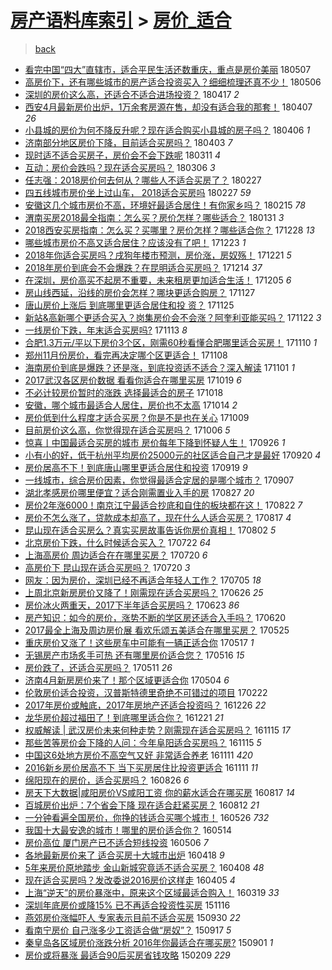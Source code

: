 [房产语料库索引](../../README.md)  > [房价_适合](房价_适合.md)
====
> [back](../README.md)

- [看完中国“四大”直辖市，适合平民生活还数重庆，重点是房价美丽](http://jkwz.applinzi.com/ittc/7100279856187311114.html#%E7%9C%8B%E5%AE%8C%E4%B8%AD%E5%9B%BD%E2%80%9C%E5%9B%9B%E5%A4%A7%E2%80%9D%E7%9B%B4%E8%BE%96%E5%B8%82%EF%BC%8C%E9%80%82%E5%90%88%E5%B9%B3%E6%B0%91%E7%94%9F%E6%B4%BB%E8%BF%98%E6%95%B0%E9%87%8D%E5%BA%86%EF%BC%8C%E9%87%8D%E7%82%B9%E6%98%AF%E6%88%BF%E4%BB%B7%E7%BE%8E%E4%B8%BD) 180507  
- [高房价下，还有哪些城市的房产适合投资买入？细细梳理还真不少！](http://jkwz.applinzi.com/ittc/7100050146480096262.html#%E9%AB%98%E6%88%BF%E4%BB%B7%E4%B8%8B%EF%BC%8C%E8%BF%98%E6%9C%89%E5%93%AA%E4%BA%9B%E5%9F%8E%E5%B8%82%E7%9A%84%E6%88%BF%E4%BA%A7%E9%80%82%E5%90%88%E6%8A%95%E8%B5%84%E4%B9%B0%E5%85%A5%EF%BC%9F%E7%BB%86%E7%BB%86%E6%A2%B3%E7%90%86%E8%BF%98%E7%9C%9F%E4%B8%8D%E5%B0%91%EF%BC%81) 180506  
- [深圳的房价这么高，还适合不适合进场投资？](http://jkwz.applinzi.com/ittc/7093041565314581521.html#%E6%B7%B1%E5%9C%B3%E7%9A%84%E6%88%BF%E4%BB%B7%E8%BF%99%E4%B9%88%E9%AB%98%EF%BC%8C%E8%BF%98%E9%80%82%E5%90%88%E4%B8%8D%E9%80%82%E5%90%88%E8%BF%9B%E5%9C%BA%E6%8A%95%E8%B5%84%EF%BC%9F) 180417 *2* 
- [西安4月最新房价出炉，1万余套房源在售，却没有适合我的那套！](http://jkwz.applinzi.com/ittc/7089053808133145617.html#%E8%A5%BF%E5%AE%894%E6%9C%88%E6%9C%80%E6%96%B0%E6%88%BF%E4%BB%B7%E5%87%BA%E7%82%89%EF%BC%8C1%E4%B8%87%E4%BD%99%E5%A5%97%E6%88%BF%E6%BA%90%E5%9C%A8%E5%94%AE%EF%BC%8C%E5%8D%B4%E6%B2%A1%E6%9C%89%E9%80%82%E5%90%88%E6%88%91%E7%9A%84%E9%82%A3%E5%A5%97%EF%BC%81) 180407 *26* 
- [小县城的房价为何不降反升呢？现在适合购买小县城的房子吗？](http://jkwz.applinzi.com/ittc/7088920747529733137.html#%E5%B0%8F%E5%8E%BF%E5%9F%8E%E7%9A%84%E6%88%BF%E4%BB%B7%E4%B8%BA%E4%BD%95%E4%B8%8D%E9%99%8D%E5%8F%8D%E5%8D%87%E5%91%A2%EF%BC%9F%E7%8E%B0%E5%9C%A8%E9%80%82%E5%90%88%E8%B4%AD%E4%B9%B0%E5%B0%8F%E5%8E%BF%E5%9F%8E%E7%9A%84%E6%88%BF%E5%AD%90%E5%90%97%EF%BC%9F) 180406 *1* 
- [济南部分地区房价下降，目前适合买房吗？](http://jkwz.applinzi.com/ittc/7087835078426379270.html#%E6%B5%8E%E5%8D%97%E9%83%A8%E5%88%86%E5%9C%B0%E5%8C%BA%E6%88%BF%E4%BB%B7%E4%B8%8B%E9%99%8D%EF%BC%8C%E7%9B%AE%E5%89%8D%E9%80%82%E5%90%88%E4%B9%B0%E6%88%BF%E5%90%97%EF%BC%9F) 180403 *7* 
- [现时适不适合买房子，房价会不会下跌呢](http://jkwz.applinzi.com/ittc/7078569172546356241.html#%E7%8E%B0%E6%97%B6%E9%80%82%E4%B8%8D%E9%80%82%E5%90%88%E4%B9%B0%E6%88%BF%E5%AD%90%EF%BC%8C%E6%88%BF%E4%BB%B7%E4%BC%9A%E4%B8%8D%E4%BC%9A%E4%B8%8B%E8%B7%8C%E5%91%A2) 180311 *4* 
- [互动：房价会跌吗？现在适合买房吗？](http://jkwz.applinzi.com/ittc/7077339486436721671.html#%E4%BA%92%E5%8A%A8%EF%BC%9A%E6%88%BF%E4%BB%B7%E4%BC%9A%E8%B7%8C%E5%90%97%EF%BC%9F%E7%8E%B0%E5%9C%A8%E9%80%82%E5%90%88%E4%B9%B0%E6%88%BF%E5%90%97%EF%BC%9F) 180306 *3* 
- [任志强：2018房价何去何从？哪些人不适合买房了？](http://jkwz.applinzi.com/ittc/7074793104924476427.html#%E4%BB%BB%E5%BF%97%E5%BC%BA%EF%BC%9A2018%E6%88%BF%E4%BB%B7%E4%BD%95%E5%8E%BB%E4%BD%95%E4%BB%8E%EF%BC%9F%E5%93%AA%E4%BA%9B%E4%BA%BA%E4%B8%8D%E9%80%82%E5%90%88%E4%B9%B0%E6%88%BF%E4%BA%86%EF%BC%9F) 180227  
- [四五线城市房价坐上过山车， 2018适合买房吗](http://jkwz.applinzi.com/ittc/7074775741487383568.html#%E5%9B%9B%E4%BA%94%E7%BA%BF%E5%9F%8E%E5%B8%82%E6%88%BF%E4%BB%B7%E5%9D%90%E4%B8%8A%E8%BF%87%E5%B1%B1%E8%BD%A6%EF%BC%8C+2018%E9%80%82%E5%90%88%E4%B9%B0%E6%88%BF%E5%90%97) 180227 *59* 
- [安徽这几个城市房价不高，环境好最适合居住！有你家乡吗？](http://jkwz.applinzi.com/ittc/7070295046287262736.html#%E5%AE%89%E5%BE%BD%E8%BF%99%E5%87%A0%E4%B8%AA%E5%9F%8E%E5%B8%82%E6%88%BF%E4%BB%B7%E4%B8%8D%E9%AB%98%EF%BC%8C%E7%8E%AF%E5%A2%83%E5%A5%BD%E6%9C%80%E9%80%82%E5%90%88%E5%B1%85%E4%BD%8F%EF%BC%81%E6%9C%89%E4%BD%A0%E5%AE%B6%E4%B9%A1%E5%90%97%EF%BC%9F) 180215 *78* 
- [渭南买房2018最全指南：怎么买？房价怎样？哪些适合？](http://jkwz.applinzi.com/ittc/7064789270877701130.html#%E6%B8%AD%E5%8D%97%E4%B9%B0%E6%88%BF2018%E6%9C%80%E5%85%A8%E6%8C%87%E5%8D%97%EF%BC%9A%E6%80%8E%E4%B9%88%E4%B9%B0%EF%BC%9F%E6%88%BF%E4%BB%B7%E6%80%8E%E6%A0%B7%EF%BC%9F%E5%93%AA%E4%BA%9B%E9%80%82%E5%90%88%EF%BC%9F) 180131 *3* 
- [2018西安买房指南：怎么买？买哪里？房价怎样？哪些适合你？](http://jkwz.applinzi.com/ittc/7052210286453343248.html#2018%E8%A5%BF%E5%AE%89%E4%B9%B0%E6%88%BF%E6%8C%87%E5%8D%97%EF%BC%9A%E6%80%8E%E4%B9%88%E4%B9%B0%EF%BC%9F%E4%B9%B0%E5%93%AA%E9%87%8C%EF%BC%9F%E6%88%BF%E4%BB%B7%E6%80%8E%E6%A0%B7%EF%BC%9F%E5%93%AA%E4%BA%9B%E9%80%82%E5%90%88%E4%BD%A0%EF%BC%9F) 171228 *13* 
- [哪些城市房价不高又适合居住？应该没有了吧！](http://jkwz.applinzi.com/ittc/7050317257559770129.html#%E5%93%AA%E4%BA%9B%E5%9F%8E%E5%B8%82%E6%88%BF%E4%BB%B7%E4%B8%8D%E9%AB%98%E5%8F%88%E9%80%82%E5%90%88%E5%B1%85%E4%BD%8F%EF%BC%9F%E5%BA%94%E8%AF%A5%E6%B2%A1%E6%9C%89%E4%BA%86%E5%90%A7%EF%BC%81) 171223 *1* 
- [2018年你适合买房吗？戌狗年楼市预测，房价涨，房奴殇！](http://jkwz.applinzi.com/ittc/7049551036258190352.html#2018%E5%B9%B4%E4%BD%A0%E9%80%82%E5%90%88%E4%B9%B0%E6%88%BF%E5%90%97%EF%BC%9F%E6%88%8C%E7%8B%97%E5%B9%B4%E6%A5%BC%E5%B8%82%E9%A2%84%E6%B5%8B%EF%BC%8C%E6%88%BF%E4%BB%B7%E6%B6%A8%EF%BC%8C%E6%88%BF%E5%A5%B4%E6%AE%87%EF%BC%81) 171221 *5* 
- [2018年房价到底会不会爆跌？在昆明适合买房吗？](http://jkwz.applinzi.com/ittc/7046900086502589456.html#2018%E5%B9%B4%E6%88%BF%E4%BB%B7%E5%88%B0%E5%BA%95%E4%BC%9A%E4%B8%8D%E4%BC%9A%E7%88%86%E8%B7%8C%EF%BC%9F%E5%9C%A8%E6%98%86%E6%98%8E%E9%80%82%E5%90%88%E4%B9%B0%E6%88%BF%E5%90%97%EF%BC%9F) 171214 *37* 
- [在深圳，房价高买不起房不重要，未来租房更加适合生活！](http://jkwz.applinzi.com/ittc/7043549758583473169.html#%E5%9C%A8%E6%B7%B1%E5%9C%B3%EF%BC%8C%E6%88%BF%E4%BB%B7%E9%AB%98%E4%B9%B0%E4%B8%8D%E8%B5%B7%E6%88%BF%E4%B8%8D%E9%87%8D%E8%A6%81%EF%BC%8C%E6%9C%AA%E6%9D%A5%E7%A7%9F%E6%88%BF%E6%9B%B4%E5%8A%A0%E9%80%82%E5%90%88%E7%94%9F%E6%B4%BB%EF%BC%81) 171205 *6* 
- [房山线西延，沿线的房价会怎样？哪块更适合购房？](http://jkwz.applinzi.com/ittc/7040577100577244176.html#%E6%88%BF%E5%B1%B1%E7%BA%BF%E8%A5%BF%E5%BB%B6%EF%BC%8C%E6%B2%BF%E7%BA%BF%E7%9A%84%E6%88%BF%E4%BB%B7%E4%BC%9A%E6%80%8E%E6%A0%B7%EF%BC%9F%E5%93%AA%E5%9D%97%E6%9B%B4%E9%80%82%E5%90%88%E8%B4%AD%E6%88%BF%EF%BC%9F) 171127  
- [唐山房价上涨后 到底哪里更适合居住和投 资？](http://jkwz.applinzi.com/ittc/7039896290748531728.html#%E5%94%90%E5%B1%B1%E6%88%BF%E4%BB%B7%E4%B8%8A%E6%B6%A8%E5%90%8E+%E5%88%B0%E5%BA%95%E5%93%AA%E9%87%8C%E6%9B%B4%E9%80%82%E5%90%88%E5%B1%85%E4%BD%8F%E5%92%8C%E6%8A%95+%E8%B5%84%EF%BC%9F) 171125  
- [新站&amp;高新哪个更适合买入？岗集房价会不会涨？阿奎利亚能买吗？](http://jkwz.applinzi.com/ittc/7038883047250854929.html#%E6%96%B0%E7%AB%99%26amp%3B%E9%AB%98%E6%96%B0%E5%93%AA%E4%B8%AA%E6%9B%B4%E9%80%82%E5%90%88%E4%B9%B0%E5%85%A5%EF%BC%9F%E5%B2%97%E9%9B%86%E6%88%BF%E4%BB%B7%E4%BC%9A%E4%B8%8D%E4%BC%9A%E6%B6%A8%EF%BC%9F%E9%98%BF%E5%A5%8E%E5%88%A9%E4%BA%9A%E8%83%BD%E4%B9%B0%E5%90%97%EF%BC%9F) 171122 *3* 
- [一线房价下跌，年末适合买房吗?](http://jkwz.applinzi.com/ittc/7035395576424825873.html#%E4%B8%80%E7%BA%BF%E6%88%BF%E4%BB%B7%E4%B8%8B%E8%B7%8C%EF%BC%8C%E5%B9%B4%E6%9C%AB%E9%80%82%E5%90%88%E4%B9%B0%E6%88%BF%E5%90%97%3F) 171113 *8* 
- [合肥1.3万元/平以下房价3个区，刚需60秒看懂合肥哪里适合买房！](http://jkwz.applinzi.com/ittc/7034318151708312593.html#%E5%90%88%E8%82%A51.3%E4%B8%87%E5%85%83%2F%E5%B9%B3%E4%BB%A5%E4%B8%8B%E6%88%BF%E4%BB%B73%E4%B8%AA%E5%8C%BA%EF%BC%8C%E5%88%9A%E9%9C%8060%E7%A7%92%E7%9C%8B%E6%87%82%E5%90%88%E8%82%A5%E5%93%AA%E9%87%8C%E9%80%82%E5%90%88%E4%B9%B0%E6%88%BF%EF%BC%81) 171110 *1* 
- [郑州11月份房价，看完再决定哪个区更适合！](http://jkwz.applinzi.com/ittc/7033534758846465040.html#%E9%83%91%E5%B7%9E11%E6%9C%88%E4%BB%BD%E6%88%BF%E4%BB%B7%EF%BC%8C%E7%9C%8B%E5%AE%8C%E5%86%8D%E5%86%B3%E5%AE%9A%E5%93%AA%E4%B8%AA%E5%8C%BA%E6%9B%B4%E9%80%82%E5%90%88%EF%BC%81) 171108  
- [海南房价到底是爆跌？还是涨，到底投资适不适合？深入解读](http://jkwz.applinzi.com/ittc/7031036162381186065.html#%E6%B5%B7%E5%8D%97%E6%88%BF%E4%BB%B7%E5%88%B0%E5%BA%95%E6%98%AF%E7%88%86%E8%B7%8C%EF%BC%9F%E8%BF%98%E6%98%AF%E6%B6%A8%EF%BC%8C%E5%88%B0%E5%BA%95%E6%8A%95%E8%B5%84%E9%80%82%E4%B8%8D%E9%80%82%E5%90%88%EF%BC%9F%E6%B7%B1%E5%85%A5%E8%A7%A3%E8%AF%BB) 171101 *1* 
- [2017武汉各区房价数据 看看你适合在哪里买房](http://jkwz.applinzi.com/ittc/7026261309887349777.html#2017%E6%AD%A6%E6%B1%89%E5%90%84%E5%8C%BA%E6%88%BF%E4%BB%B7%E6%95%B0%E6%8D%AE+%E7%9C%8B%E7%9C%8B%E4%BD%A0%E9%80%82%E5%90%88%E5%9C%A8%E5%93%AA%E9%87%8C%E4%B9%B0%E6%88%BF) 171019 *6* 
- [不必计较房价暂时的涨跌 选择最适合的房子](http://jkwz.applinzi.com/ittc/7025745782194570256.html#%E4%B8%8D%E5%BF%85%E8%AE%A1%E8%BE%83%E6%88%BF%E4%BB%B7%E6%9A%82%E6%97%B6%E7%9A%84%E6%B6%A8%E8%B7%8C+%E9%80%89%E6%8B%A9%E6%9C%80%E9%80%82%E5%90%88%E7%9A%84%E6%88%BF%E5%AD%90) 171018  
- [安徽，哪个城市最适合人居住，房价也不太高](http://jkwz.applinzi.com/ittc/7023477054807475217.html#%E5%AE%89%E5%BE%BD%EF%BC%8C%E5%93%AA%E4%B8%AA%E5%9F%8E%E5%B8%82%E6%9C%80%E9%80%82%E5%90%88%E4%BA%BA%E5%B1%85%E4%BD%8F%EF%BC%8C%E6%88%BF%E4%BB%B7%E4%B9%9F%E4%B8%8D%E5%A4%AA%E9%AB%98) 171014 *2* 
- [房价低到什么程度才适合买房？你是不是也在关心](http://jkwz.applinzi.com/ittc/7022443696262480913.html#%E6%88%BF%E4%BB%B7%E4%BD%8E%E5%88%B0%E4%BB%80%E4%B9%88%E7%A8%8B%E5%BA%A6%E6%89%8D%E9%80%82%E5%90%88%E4%B9%B0%E6%88%BF%EF%BC%9F%E4%BD%A0%E6%98%AF%E4%B8%8D%E6%98%AF%E4%B9%9F%E5%9C%A8%E5%85%B3%E5%BF%83) 171009  
- [目前房价这么高，你觉得现在适合买房吗？](http://jkwz.applinzi.com/ittc/7021108706849326097.html#%E7%9B%AE%E5%89%8D%E6%88%BF%E4%BB%B7%E8%BF%99%E4%B9%88%E9%AB%98%EF%BC%8C%E4%BD%A0%E8%A7%89%E5%BE%97%E7%8E%B0%E5%9C%A8%E9%80%82%E5%90%88%E4%B9%B0%E6%88%BF%E5%90%97%EF%BC%9F) 171006 *5* 
- [惊喜丨中国最适合买房的城市 房价每年下降到怀疑人生！](http://jkwz.applinzi.com/ittc/7017609571064087569.html#%E6%83%8A%E5%96%9C%E4%B8%A8%E4%B8%AD%E5%9B%BD%E6%9C%80%E9%80%82%E5%90%88%E4%B9%B0%E6%88%BF%E7%9A%84%E5%9F%8E%E5%B8%82+%E6%88%BF%E4%BB%B7%E6%AF%8F%E5%B9%B4%E4%B8%8B%E9%99%8D%E5%88%B0%E6%80%80%E7%96%91%E4%BA%BA%E7%94%9F%EF%BC%81) 170926 *1* 
- [小有小的好，低于杭州平均房价25000元的社区适合自己才是最好](http://jkwz.applinzi.com/ittc/7015294275720578065.html#%E5%B0%8F%E6%9C%89%E5%B0%8F%E7%9A%84%E5%A5%BD%EF%BC%8C%E4%BD%8E%E4%BA%8E%E6%9D%AD%E5%B7%9E%E5%B9%B3%E5%9D%87%E6%88%BF%E4%BB%B725000%E5%85%83%E7%9A%84%E7%A4%BE%E5%8C%BA%E9%80%82%E5%90%88%E8%87%AA%E5%B7%B1%E6%89%8D%E6%98%AF%E6%9C%80%E5%A5%BD) 170920 *4* 
- [房价居高不下！到底唐山哪里更适合居住和投资](http://jkwz.applinzi.com/ittc/7014977267858670608.html#%E6%88%BF%E4%BB%B7%E5%B1%85%E9%AB%98%E4%B8%8D%E4%B8%8B%EF%BC%81%E5%88%B0%E5%BA%95%E5%94%90%E5%B1%B1%E5%93%AA%E9%87%8C%E6%9B%B4%E9%80%82%E5%90%88%E5%B1%85%E4%BD%8F%E5%92%8C%E6%8A%95%E8%B5%84) 170919 *9* 
- [一线城市，综合房价因素，你觉得最适合定居的是哪个城市？](http://jkwz.applinzi.com/ittc/7010521748192363536.html#%E4%B8%80%E7%BA%BF%E5%9F%8E%E5%B8%82%EF%BC%8C%E7%BB%BC%E5%90%88%E6%88%BF%E4%BB%B7%E5%9B%A0%E7%B4%A0%EF%BC%8C%E4%BD%A0%E8%A7%89%E5%BE%97%E6%9C%80%E9%80%82%E5%90%88%E5%AE%9A%E5%B1%85%E7%9A%84%E6%98%AF%E5%93%AA%E4%B8%AA%E5%9F%8E%E5%B8%82%EF%BC%9F) 170907  
- [湖北孝感房价哪里便宜？适合刚需置业入手的房](http://jkwz.applinzi.com/ittc/7006556489131754512.html#%E6%B9%96%E5%8C%97%E5%AD%9D%E6%84%9F%E6%88%BF%E4%BB%B7%E5%93%AA%E9%87%8C%E4%BE%BF%E5%AE%9C%EF%BC%9F%E9%80%82%E5%90%88%E5%88%9A%E9%9C%80%E7%BD%AE%E4%B8%9A%E5%85%A5%E6%89%8B%E7%9A%84%E6%88%BF) 170827 *20* 
- [房价2年涨6000！南京江宁最适合抄底和自住的板块都在这！](http://jkwz.applinzi.com/ittc/7004659043694806033.html#%E6%88%BF%E4%BB%B72%E5%B9%B4%E6%B6%A86000%EF%BC%81%E5%8D%97%E4%BA%AC%E6%B1%9F%E5%AE%81%E6%9C%80%E9%80%82%E5%90%88%E6%8A%84%E5%BA%95%E5%92%8C%E8%87%AA%E4%BD%8F%E7%9A%84%E6%9D%BF%E5%9D%97%E9%83%BD%E5%9C%A8%E8%BF%99%EF%BC%81) 170822 *7* 
- [房价不怎么涨了，贷款成本却高了，现在什么人适合买房？](http://jkwz.applinzi.com/ittc/7002788537366479889.html#%E6%88%BF%E4%BB%B7%E4%B8%8D%E6%80%8E%E4%B9%88%E6%B6%A8%E4%BA%86%EF%BC%8C%E8%B4%B7%E6%AC%BE%E6%88%90%E6%9C%AC%E5%8D%B4%E9%AB%98%E4%BA%86%EF%BC%8C%E7%8E%B0%E5%9C%A8%E4%BB%80%E4%B9%88%E4%BA%BA%E9%80%82%E5%90%88%E4%B9%B0%E6%88%BF%EF%BC%9F) 170817 *4* 
- [昆山现在适合买房么？真实买房故事告诉你房价真相！](http://jkwz.applinzi.com/ittc/6997246706142675985.html#%E6%98%86%E5%B1%B1%E7%8E%B0%E5%9C%A8%E9%80%82%E5%90%88%E4%B9%B0%E6%88%BF%E4%B9%88%EF%BC%9F%E7%9C%9F%E5%AE%9E%E4%B9%B0%E6%88%BF%E6%95%85%E4%BA%8B%E5%91%8A%E8%AF%89%E4%BD%A0%E6%88%BF%E4%BB%B7%E7%9C%9F%E7%9B%B8%EF%BC%81) 170802 *5* 
- [北京房价下跌，什么时候适合买入？](http://jkwz.applinzi.com/ittc/6993125808850600976.html#%E5%8C%97%E4%BA%AC%E6%88%BF%E4%BB%B7%E4%B8%8B%E8%B7%8C%EF%BC%8C%E4%BB%80%E4%B9%88%E6%97%B6%E5%80%99%E9%80%82%E5%90%88%E4%B9%B0%E5%85%A5%EF%BC%9F) 170722 *64* 
- [上海高房价 周边适合在在哪里买房？](http://jkwz.applinzi.com/ittc/6992388991507498000.html#%E4%B8%8A%E6%B5%B7%E9%AB%98%E6%88%BF%E4%BB%B7+%E5%91%A8%E8%BE%B9%E9%80%82%E5%90%88%E5%9C%A8%E5%9C%A8%E5%93%AA%E9%87%8C%E4%B9%B0%E6%88%BF%EF%BC%9F) 170720 *6* 
- [高房价下 昆山现在适合买房吗？](http://jkwz.applinzi.com/ittc/6992272552117142545.html#%E9%AB%98%E6%88%BF%E4%BB%B7%E4%B8%8B+%E6%98%86%E5%B1%B1%E7%8E%B0%E5%9C%A8%E9%80%82%E5%90%88%E4%B9%B0%E6%88%BF%E5%90%97%EF%BC%9F) 170720 *3* 
- [网友：因为房价，深圳已经不再适合年轻人工作？](http://jkwz.applinzi.com/ittc/6986844331615716356.html#%E7%BD%91%E5%8F%8B%EF%BC%9A%E5%9B%A0%E4%B8%BA%E6%88%BF%E4%BB%B7%EF%BC%8C%E6%B7%B1%E5%9C%B3%E5%B7%B2%E7%BB%8F%E4%B8%8D%E5%86%8D%E9%80%82%E5%90%88%E5%B9%B4%E8%BD%BB%E4%BA%BA%E5%B7%A5%E4%BD%9C%EF%BC%9F) 170705 *18* 
- [上周北京新房房价又降了！刚需现在适合买房吗？](http://jkwz.applinzi.com/ittc/6983589102447232004.html#%E4%B8%8A%E5%91%A8%E5%8C%97%E4%BA%AC%E6%96%B0%E6%88%BF%E6%88%BF%E4%BB%B7%E5%8F%88%E9%99%8D%E4%BA%86%EF%BC%81%E5%88%9A%E9%9C%80%E7%8E%B0%E5%9C%A8%E9%80%82%E5%90%88%E4%B9%B0%E6%88%BF%E5%90%97%EF%BC%9F) 170626 *25* 
- [房价冰火两重天，2017下半年适合买房吗？](http://jkwz.applinzi.com/ittc/6982294650080461828.html#%E6%88%BF%E4%BB%B7%E5%86%B0%E7%81%AB%E4%B8%A4%E9%87%8D%E5%A4%A9%EF%BC%8C2017%E4%B8%8B%E5%8D%8A%E5%B9%B4%E9%80%82%E5%90%88%E4%B9%B0%E6%88%BF%E5%90%97%EF%BC%9F) 170623 *86* 
- [房产知识：如今的房价，涨势不断的学区房还适合入手吗？](http://jkwz.applinzi.com/ittc/6981197628841657348.html#%E6%88%BF%E4%BA%A7%E7%9F%A5%E8%AF%86%EF%BC%9A%E5%A6%82%E4%BB%8A%E7%9A%84%E6%88%BF%E4%BB%B7%EF%BC%8C%E6%B6%A8%E5%8A%BF%E4%B8%8D%E6%96%AD%E7%9A%84%E5%AD%A6%E5%8C%BA%E6%88%BF%E8%BF%98%E9%80%82%E5%90%88%E5%85%A5%E6%89%8B%E5%90%97%EF%BC%9F) 170620  
- [2017最全上海及周边房价展 看欢乐颂五美适合在哪里买房？](http://jkwz.applinzi.com/ittc/6971565655026304004.html#2017%E6%9C%80%E5%85%A8%E4%B8%8A%E6%B5%B7%E5%8F%8A%E5%91%A8%E8%BE%B9%E6%88%BF%E4%BB%B7%E5%B1%95+%E7%9C%8B%E6%AC%A2%E4%B9%90%E9%A2%82%E4%BA%94%E7%BE%8E%E9%80%82%E5%90%88%E5%9C%A8%E5%93%AA%E9%87%8C%E4%B9%B0%E6%88%BF%EF%BC%9F) 170525  
- [重庆房价又涨了！这些房车中可能有一辆正适合你](http://jkwz.applinzi.com/ittc/6968619562063889412.html#%E9%87%8D%E5%BA%86%E6%88%BF%E4%BB%B7%E5%8F%88%E6%B6%A8%E4%BA%86%EF%BC%81%E8%BF%99%E4%BA%9B%E6%88%BF%E8%BD%A6%E4%B8%AD%E5%8F%AF%E8%83%BD%E6%9C%89%E4%B8%80%E8%BE%86%E6%AD%A3%E9%80%82%E5%90%88%E4%BD%A0) 170517 *1* 
- [无锡房产市场炙手可热 还有哪里房价适合您？](http://jkwz.applinzi.com/ittc/6968203948631524356.html#%E6%97%A0%E9%94%A1%E6%88%BF%E4%BA%A7%E5%B8%82%E5%9C%BA%E7%82%99%E6%89%8B%E5%8F%AF%E7%83%AD+%E8%BF%98%E6%9C%89%E5%93%AA%E9%87%8C%E6%88%BF%E4%BB%B7%E9%80%82%E5%90%88%E6%82%A8%EF%BC%9F) 170516 *15* 
- [房价跌了，还适合买房吗？](http://jkwz.applinzi.com/ittc/6966332955818460165.html#%E6%88%BF%E4%BB%B7%E8%B7%8C%E4%BA%86%EF%BC%8C%E8%BF%98%E9%80%82%E5%90%88%E4%B9%B0%E6%88%BF%E5%90%97%EF%BC%9F) 170511 *26* 
- [济南4月新房房价来了！那个区域更适合你](http://jkwz.applinzi.com/ittc/6963834292978320388.html#%E6%B5%8E%E5%8D%974%E6%9C%88%E6%96%B0%E6%88%BF%E6%88%BF%E4%BB%B7%E6%9D%A5%E4%BA%86%EF%BC%81%E9%82%A3%E4%B8%AA%E5%8C%BA%E5%9F%9F%E6%9B%B4%E9%80%82%E5%90%88%E4%BD%A0) 170504 *6* 
- [伦敦房价适合投资，汉普斯特德里奇绝不可错过的项目](http://jkwz.applinzi.com/ittc/6937524519031014405.html#%E4%BC%A6%E6%95%A6%E6%88%BF%E4%BB%B7%E9%80%82%E5%90%88%E6%8A%95%E8%B5%84%EF%BC%8C%E6%B1%89%E6%99%AE%E6%96%AF%E7%89%B9%E5%BE%B7%E9%87%8C%E5%A5%87%E7%BB%9D%E4%B8%8D%E5%8F%AF%E9%94%99%E8%BF%87%E7%9A%84%E9%A1%B9%E7%9B%AE) 170222  
- [2017年房价或触底，2017年房地产还适合投资吗？](http://jkwz.applinzi.com/ittc/6916013414773425156.html#2017%E5%B9%B4%E6%88%BF%E4%BB%B7%E6%88%96%E8%A7%A6%E5%BA%95%EF%BC%8C2017%E5%B9%B4%E6%88%BF%E5%9C%B0%E4%BA%A7%E8%BF%98%E9%80%82%E5%90%88%E6%8A%95%E8%B5%84%E5%90%97%EF%BC%9F) 161226 *22* 
- [龙华房价超过福田了！到底哪里适合你？](http://jkwz.applinzi.com/ittc/6914150653537813508.html#%E9%BE%99%E5%8D%8E%E6%88%BF%E4%BB%B7%E8%B6%85%E8%BF%87%E7%A6%8F%E7%94%B0%E4%BA%86%EF%BC%81%E5%88%B0%E5%BA%95%E5%93%AA%E9%87%8C%E9%80%82%E5%90%88%E4%BD%A0%EF%BC%9F) 161221 *21* 
- [权威解读 | 武汉房价未来何种走势？刚需现在适合买房吗？](http://jkwz.applinzi.com/ittc/6900824229695456260.html#%E6%9D%83%E5%A8%81%E8%A7%A3%E8%AF%BB+%7C+%E6%AD%A6%E6%B1%89%E6%88%BF%E4%BB%B7%E6%9C%AA%E6%9D%A5%E4%BD%95%E7%A7%8D%E8%B5%B0%E5%8A%BF%EF%BC%9F%E5%88%9A%E9%9C%80%E7%8E%B0%E5%9C%A8%E9%80%82%E5%90%88%E4%B9%B0%E6%88%BF%E5%90%97%EF%BC%9F) 161115 *17* 
- [那些苦等房价会下降的人问：今年阜阳适合买房吗？](http://jkwz.applinzi.com/ittc/6900779585695646725.html#%E9%82%A3%E4%BA%9B%E8%8B%A6%E7%AD%89%E6%88%BF%E4%BB%B7%E4%BC%9A%E4%B8%8B%E9%99%8D%E7%9A%84%E4%BA%BA%E9%97%AE%EF%BC%9A%E4%BB%8A%E5%B9%B4%E9%98%9C%E9%98%B3%E9%80%82%E5%90%88%E4%B9%B0%E6%88%BF%E5%90%97%EF%BC%9F) 161115 *5* 
- [中国这6处地方房价不高空气又好 非常适合养老](http://jkwz.applinzi.com/ittc/6899297477772968965.html#%E4%B8%AD%E5%9B%BD%E8%BF%996%E5%A4%84%E5%9C%B0%E6%96%B9%E6%88%BF%E4%BB%B7%E4%B8%8D%E9%AB%98%E7%A9%BA%E6%B0%94%E5%8F%88%E5%A5%BD+%E9%9D%9E%E5%B8%B8%E9%80%82%E5%90%88%E5%85%BB%E8%80%81) 161111 *420* 
- [2016新乡房价居高不下 当下买房居住比投资更适合](http://jkwz.applinzi.com/ittc/6899251138800387076.html#2016%E6%96%B0%E4%B9%A1%E6%88%BF%E4%BB%B7%E5%B1%85%E9%AB%98%E4%B8%8D%E4%B8%8B+%E5%BD%93%E4%B8%8B%E4%B9%B0%E6%88%BF%E5%B1%85%E4%BD%8F%E6%AF%94%E6%8A%95%E8%B5%84%E6%9B%B4%E9%80%82%E5%90%88) 161111 *11* 
- [绵阳现在的房价，适合买房吗？](http://jkwz.applinzi.com/ittc/6870589766105564165.html#%E7%BB%B5%E9%98%B3%E7%8E%B0%E5%9C%A8%E7%9A%84%E6%88%BF%E4%BB%B7%EF%BC%8C%E9%80%82%E5%90%88%E4%B9%B0%E6%88%BF%E5%90%97%EF%BC%9F) 160826 *6* 
- [房天下大数据|咸阳房价VS咸阳工资 你的薪水适合在哪买房](http://jkwz.applinzi.com/ittc/6867333299164414980.html#%E6%88%BF%E5%A4%A9%E4%B8%8B%E5%A4%A7%E6%95%B0%E6%8D%AE%7C%E5%92%B8%E9%98%B3%E6%88%BF%E4%BB%B7VS%E5%92%B8%E9%98%B3%E5%B7%A5%E8%B5%84+%E4%BD%A0%E7%9A%84%E8%96%AA%E6%B0%B4%E9%80%82%E5%90%88%E5%9C%A8%E5%93%AA%E4%B9%B0%E6%88%BF) 160817 *14* 
- [百城房价出炉：7个省会下降 现在适合赶紧买房？](http://jkwz.applinzi.com/ittc/6865452308892222468.html#%E7%99%BE%E5%9F%8E%E6%88%BF%E4%BB%B7%E5%87%BA%E7%82%89%EF%BC%9A7%E4%B8%AA%E7%9C%81%E4%BC%9A%E4%B8%8B%E9%99%8D+%E7%8E%B0%E5%9C%A8%E9%80%82%E5%90%88%E8%B5%B6%E7%B4%A7%E4%B9%B0%E6%88%BF%EF%BC%9F) 160812 *21* 
- [一分钟看遍全国房价，你挣的钱适合买哪个城市！](http://jkwz.applinzi.com/ittc/6836444505947243524.html#%E4%B8%80%E5%88%86%E9%92%9F%E7%9C%8B%E9%81%8D%E5%85%A8%E5%9B%BD%E6%88%BF%E4%BB%B7%EF%BC%8C%E4%BD%A0%E6%8C%A3%E7%9A%84%E9%92%B1%E9%80%82%E5%90%88%E4%B9%B0%E5%93%AA%E4%B8%AA%E5%9F%8E%E5%B8%82%EF%BC%81) 160526 *732* 
- [我国十大最安逸的城市！哪里的房价适合你？](http://jkwz.applinzi.com/ittc/6831716680824521732.html#%E6%88%91%E5%9B%BD%E5%8D%81%E5%A4%A7%E6%9C%80%E5%AE%89%E9%80%B8%E7%9A%84%E5%9F%8E%E5%B8%82%EF%BC%81%E5%93%AA%E9%87%8C%E7%9A%84%E6%88%BF%E4%BB%B7%E9%80%82%E5%90%88%E4%BD%A0%EF%BC%9F) 160514  
- [房价高位 厦门房产已不适合短线投资](http://jkwz.applinzi.com/ittc/6829192058094748677.html#%E6%88%BF%E4%BB%B7%E9%AB%98%E4%BD%8D+%E5%8E%A6%E9%97%A8%E6%88%BF%E4%BA%A7%E5%B7%B2%E4%B8%8D%E9%80%82%E5%90%88%E7%9F%AD%E7%BA%BF%E6%8A%95%E8%B5%84) 160506 *7* 
- [各地最新房价来了 适合买房十大城市出炉](http://jkwz.applinzi.com/ittc/6822459590230672389.html#%E5%90%84%E5%9C%B0%E6%9C%80%E6%96%B0%E6%88%BF%E4%BB%B7%E6%9D%A5%E4%BA%86+%E9%80%82%E5%90%88%E4%B9%B0%E6%88%BF%E5%8D%81%E5%A4%A7%E5%9F%8E%E5%B8%82%E5%87%BA%E7%82%89) 160418 *9* 
- [5年来房价原地踏步 金山新城究竟适不适合买房？](http://jkwz.applinzi.com/ittc/6818672634245940229.html#5%E5%B9%B4%E6%9D%A5%E6%88%BF%E4%BB%B7%E5%8E%9F%E5%9C%B0%E8%B8%8F%E6%AD%A5+%E9%87%91%E5%B1%B1%E6%96%B0%E5%9F%8E%E7%A9%B6%E7%AB%9F%E9%80%82%E4%B8%8D%E9%80%82%E5%90%88%E4%B9%B0%E6%88%BF%EF%BC%9F) 160408 *48* 
- [现在适合买房吗？发改委说2016房价这样走](http://jkwz.applinzi.com/ittc/6817657533913105413.html#%E7%8E%B0%E5%9C%A8%E9%80%82%E5%90%88%E4%B9%B0%E6%88%BF%E5%90%97%EF%BC%9F%E5%8F%91%E6%94%B9%E5%A7%94%E8%AF%B42016%E6%88%BF%E4%BB%B7%E8%BF%99%E6%A0%B7%E8%B5%B0) 160405 *4* 
- [上海“逆天”的房价暴涨中，原来这个区域最适合购入！](http://jkwz.applinzi.com/ittc/6811375173374575620.html#%E4%B8%8A%E6%B5%B7%E2%80%9C%E9%80%86%E5%A4%A9%E2%80%9D%E7%9A%84%E6%88%BF%E4%BB%B7%E6%9A%B4%E6%B6%A8%E4%B8%AD%EF%BC%8C%E5%8E%9F%E6%9D%A5%E8%BF%99%E4%B8%AA%E5%8C%BA%E5%9F%9F%E6%9C%80%E9%80%82%E5%90%88%E8%B4%AD%E5%85%A5%EF%BC%81) 160319 *33* 
- [深圳年底房价或降15% 已不再适合投资性买房](http://jkwz.applinzi.com/ittc/6765230895065990149.html#%E6%B7%B1%E5%9C%B3%E5%B9%B4%E5%BA%95%E6%88%BF%E4%BB%B7%E6%88%96%E9%99%8D15%25+%E5%B7%B2%E4%B8%8D%E5%86%8D%E9%80%82%E5%90%88%E6%8A%95%E8%B5%84%E6%80%A7%E4%B9%B0%E6%88%BF) 151116  
- [燕郊房价涨幅吓人 专家表示目前不适合买房](http://jkwz.applinzi.com/ittc/6747822268794160133.html#%E7%87%95%E9%83%8A%E6%88%BF%E4%BB%B7%E6%B6%A8%E5%B9%85%E5%90%93%E4%BA%BA+%E4%B8%93%E5%AE%B6%E8%A1%A8%E7%A4%BA%E7%9B%AE%E5%89%8D%E4%B8%8D%E9%80%82%E5%90%88%E4%B9%B0%E6%88%BF) 150930 *22* 
- [看南宁房价 自己涨多少工资适合做“房奴”？](http://jkwz.applinzi.com/ittc/6742968620742968325.html#%E7%9C%8B%E5%8D%97%E5%AE%81%E6%88%BF%E4%BB%B7+%E8%87%AA%E5%B7%B1%E6%B6%A8%E5%A4%9A%E5%B0%91%E5%B7%A5%E8%B5%84%E9%80%82%E5%90%88%E5%81%9A%E2%80%9C%E6%88%BF%E5%A5%B4%E2%80%9D%EF%BC%9F) 150917 *5* 
- [秦皇岛各区域房价涨跌分析 2016年你最适合在哪买房?](http://jkwz.applinzi.com/ittc/6737078502592578565.html#%E7%A7%A6%E7%9A%87%E5%B2%9B%E5%90%84%E5%8C%BA%E5%9F%9F%E6%88%BF%E4%BB%B7%E6%B6%A8%E8%B7%8C%E5%88%86%E6%9E%90+2016%E5%B9%B4%E4%BD%A0%E6%9C%80%E9%80%82%E5%90%88%E5%9C%A8%E5%93%AA%E4%B9%B0%E6%88%BF%3F) 150901 *1* 
- [房价或将暴涨 最适合90后买房省钱攻略](http://jkwz.applinzi.com/ittc/547650611389249927.html#%E6%88%BF%E4%BB%B7%E6%88%96%E5%B0%86%E6%9A%B4%E6%B6%A8+%E6%9C%80%E9%80%82%E5%90%8890%E5%90%8E%E4%B9%B0%E6%88%BF%E7%9C%81%E9%92%B1%E6%94%BB%E7%95%A5) 150209 *229* 
